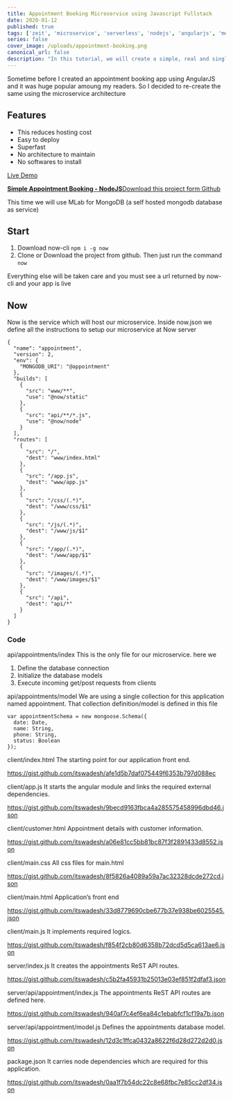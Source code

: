 ```yaml
---
title: Appointment Booking Microservice using Javascript Fullstack
date: 2020-01-12
published: true
tags: ['zeit', 'microservice', 'serverless', 'nodejs', 'angularjs', 'mongodb', 'appointment booking']
series: false
cover_image: /uploads/appointment-booking.png
canonical_url: false
description: "In this tutorial, we will create a simple, real and single page Appointment Booking web application using Javascript Fullstack which can also be used as an Event Scheduler."
---
```


Sometime before I created an appointment booking app using AngularJS and it was huge popular amoung my readers. So I decided to re-create the same using the microservice architecture

## Features

- This reduces hosting cost
- Easy to deploy
- Superfast
- No architecture to maintain
- No softwares to install

<a href="https://appointment.itswadesh.now.sh/" class="button green" target="_blank">Live Demo</a> 
<div class="github">
    <a href="https://github.com/itswadesh/simple-appointment" rel="nofollow" target="_blank">
        <b>Simple Appointment Booking - NodeJS</b>Download this project form Github
    </a>
</div>

This time we will use MLab for MongoDB (a self hosted mongodb database as service)

## Start
1. Download now-cli `npm i -g now`
2. Clone or Download the project from github. Then just run the command `now`

Everything else will be taken care and you must see a url returned by now-cli and your app is live

## Now
Now is the service which will host our microservice. Inside now.json we define all the instructions to setup our microservice at Now server
```
{
  "name": "appointment",
  "version": 2,
  "env": {
    "MONGODB_URI": "@appointment"
  },
  "builds": [
    {
      "src": "www/**",
      "use": "@now/static"
    },
    {
      "src": "api/**/*.js",
      "use": "@now/node"
    }
  ],
  "routes": [
    {
      "src": "/",
      "dest": "www/index.html"
    },
    {
      "src": "/app.js",
      "dest": "www/app.js"
    },
    {
      "src": "/css/(.*)",
      "dest": "/www/css/$1"
    },
    {
      "src": "/js/(.*)",
      "dest": "/www/js/$1"
    },
    {
      "src": "/app/(.*)",
      "dest": "/www/app/$1"
    },
    {
      "src": "/images/(.*)",
      "dest": "/www/images/$1"
    },
    {
      "src": "/api",
      "dest": "api/*"
    }
  ]
}
```

### Code

api/appointments/index
This is the only file for our microservice. here we 
1. Define the database connection 
2. Initialize the database models
3. Execute incoming get/post requests from clients

api/appointments/model
We are using a single collection for this application named appointment. That collection definition/model is defined in this file 
```
var appointmentSchema = new mongoose.Schema({
  date: Date,
  name: String,
  phone: String,
  status: Boolean
});
```

client/index.html
The starting point for our application front end.

https://gist.github.com/itswadesh/afe1d5b7daf075449f6353b797d088ec

client/app.js
It starts the angular module and links the required external dependencies.

https://gist.github.com/itswadesh/9becd9163fbca4a285575458996dbd46.json

client/customer.html
Appointment details with customer information.

https://gist.github.com/itswadesh/a06e81cc5bb81bc87f3f2891433d8552.json

client/main.css
All css files for main.html

https://gist.github.com/itswadesh/8f5826a4089a59a7ac32328dcde272cd.json

client/main.html
Application’s front end

https://gist.github.com/itswadesh/33d8779690cbe677b37e938be6025545.json

client/main.js
It implements required logics.

https://gist.github.com/itswadesh/f854f2cb80d6358b72dcd5d5ca613ae6.json

server/index.js
It creates the appointments ReST API routes.

https://gist.github.com/itswadesh/c5b2fa45931b25013e03ef851f2dfaf3.json

server/api/appointment/index.js
The appointments ReST API routes are defined here.

https://gist.github.com/itswadesh/940af7c4ef6ea84c1ebabfcf1cf19a7b.json

server/api/appointment/model.js
Defines the appointments database model.

https://gist.github.com/itswadesh/12d3c1ffca0432a8622f6d28d272d2d0.json

package.json
It carries node dependencies which are required for this application.

https://gist.github.com/itswadesh/0aa1f7b54dc22c8e68fbc7e85cc2df34.json


